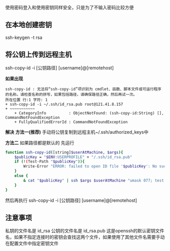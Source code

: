 使用密码登入和使用密钥同样安全，只是为了不输入密码比较方便

## 在本地创建密钥

ssh-keygen -t rsa

## 将公钥上传到远程主机

ssh-copy-id -i [公钥路径] [username]@[remotehost]

**如果出现**
```
ssh-copy-id : 无法将“ssh-copy-id”项识别为 cmdlet、函数、脚本文件或可运行程序的名称。请检查名称的拼写，如果包括路径，请确保路径正确，然后再试一次。
所在位置 行:1 字符: 1
+ ssh-copy-id -i ~/.ssh/id_rsa.pub root@121.41.8.157
+ ~~~~~~~~~~~
    + CategoryInfo          : ObjectNotFound: (ssh-copy-id:String) [], CommandNotFoundException
    + FullyQualifiedErrorId : CommandNotFoundException
```

**解决**
**方法一(推荐)**
手动将公钥复制到远程主机~/.ssh/authorized_keys中

**方法二**
如果路径都是默认的
先运行

```sh
function ssh-copy-id([string]$userAtMachine, $args){   
    $publicKey = "$ENV:USERPROFILE" + "/.ssh/id_rsa.pub"
    if (!(Test-Path "$publicKey")){
        Write-Error "ERROR: failed to open ID file '$publicKey': No such file"            
    }
    else {
        & cat "$publicKey" | ssh $args $userAtMachine "umask 077; test -d .ssh || mkdir .ssh ; cat >> .ssh/authorized_keys || exit 1"      
    }
}
```
然后再执行
ssh-copy-id -i [公钥路径] [username]@[remotehost]

## 注意事项

私钥的文件名是 id_rsa
公钥的文件名是 id_rsa.pub
这是openssh的默认密钥文件名，如果不指定连接时的密钥会查找这两个文件，如果使用了其他文件名需要手动在配置文件中指定密钥文件


 
